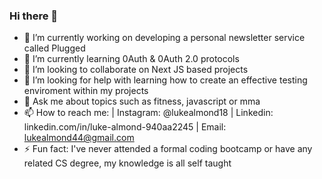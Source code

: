 ### Hi there 👋


- 🔭 I’m currently working on developing a personal newsletter service called Plugged
- 🌱 I’m currently learning 0Auth & 0Auth 2.0 protocols 
- 👯 I’m looking to collaborate on Next JS based projects
- 🤔 I’m looking for help with learning how to create an effective testing enviroment within my projects 
- 💬 Ask me about topics such as fitness, javascript or mma
- 📫 How to reach me: | Instagram: @lukealmond18 | Linkedin: linkedin.com/in/luke-almond-940aa2245 | Email: lukealmond44@gmail.com
- ⚡ Fun fact: I've never attended a formal coding bootcamp or have any related CS degree, my knowledge is all self taught

